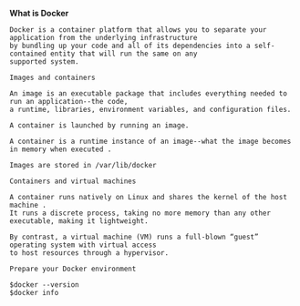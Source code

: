 **What is Docker**

    Docker is a container platform that allows you to separate your application from the underlying infrastructure 
    by bundling up your code and all of its dependencies into a self-contained entity that will run the same on any 
    supported system.
    
`Images and containers`

    An image is an executable package that includes everything needed to run an application--the code,
    a runtime, libraries, environment variables, and configuration files.

    A container is launched by running an image. 
    
    A container is a runtime instance of an image--what the image becomes in memory when executed .
 
    Images are stored in /var/lib/docker
    
`Containers and virtual machines`

    A container runs natively on Linux and shares the kernel of the host machine . 
    It runs a discrete process, taking no more memory than any other executable, making it lightweight.
    
    By contrast, a virtual machine (VM) runs a full-blown “guest” operating system with virtual access 
    to host resources through a hypervisor. 
    
`Prepare your Docker environment`

    $docker --version
    $docker info
